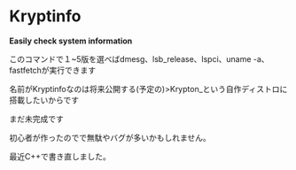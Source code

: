 # Kryptinfo
**Easily check system information**

このコマンドで１~5版を選べばdmesg、lsb_release、lspci、uname -a、fastfetchが実行できます

名前がKryptinfoなのは将来公開する(予定の)>Krypton_という自作ディストロに搭載したいからです

まだ未完成です

初心者が作ったのでで無駄やバグが多いかもしれません。

最近C++で書き直しました。
